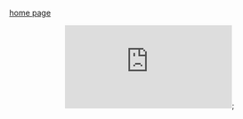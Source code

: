 [home page](https://shrutiujlan.github.io/tswd-portfolio/) 

<header>
<iframe src="https://data-viewer.oecd.org?chartId=7db25bdd-b754-4d13-90d2-d3c48e7d0c7a" style="border: none"; allowfullscreen="true">;
    <a rel="noopener noreferrer" href="https://data-viewer.oecd.org?chartId=7db25bdd-b754-4d13-90d2-d3c48e7d0c7a" target="_blank">Dataflow</a>
  </iframe>;
</header>
